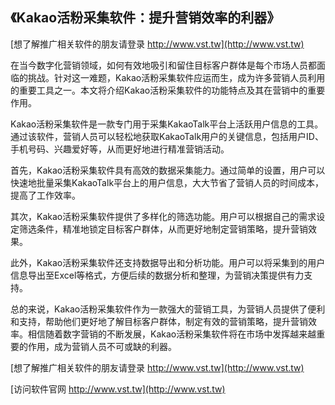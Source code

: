 ## **《Kakao活粉采集软件：提升营销效率的利器》**

[想了解推广相关软件的朋友请登录 http://www.vst.tw](http://www.vst.tw)

在当今数字化营销领域，如何有效地吸引和留住目标客户群体是每个市场人员都面临的挑战。针对这一难题，Kakao活粉采集软件应运而生，成为许多营销人员利用的重要工具之一。本文将介绍Kakao活粉采集软件的功能特点及其在营销中的重要作用。

Kakao活粉采集软件是一款专门用于采集KakaoTalk平台上活跃用户信息的工具。通过该软件，营销人员可以轻松地获取KakaoTalk用户的关键信息，包括用户ID、手机号码、兴趣爱好等，从而更好地进行精准营销活动。

首先，Kakao活粉采集软件具有高效的数据采集能力。通过简单的设置，用户可以快速地批量采集KakaoTalk平台上的用户信息，大大节省了营销人员的时间成本，提高了工作效率。

其次，Kakao活粉采集软件提供了多样化的筛选功能。用户可以根据自己的需求设定筛选条件，精准地锁定目标客户群体，从而更好地制定营销策略，提升营销效果。

此外，Kakao活粉采集软件还支持数据导出和分析功能。用户可以将采集到的用户信息导出至Excel等格式，方便后续的数据分析和整理，为营销决策提供有力支持。

总的来说，Kakao活粉采集软件作为一款强大的营销工具，为营销人员提供了便利和支持，帮助他们更好地了解目标客户群体，制定有效的营销策略，提升营销效率。相信随着数字营销的不断发展，Kakao活粉采集软件将在市场中发挥越来越重要的作用，成为营销人员不可或缺的利器。

[想了解推广相关软件的朋友请登录 http://www.vst.tw](http://www.vst.tw)


[访问软件官网 http://www.vst.tw](http://www.vst.tw)
